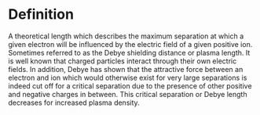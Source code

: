 # Definition

A theoretical length which describes the maximum separation at which a
given electron will be influenced by the electric field of a given
positive ion. Sometimes referred to as the Debye shielding distance or
plasma length. It is well known that charged particles interact through
their own electric fields. In addition, Debye has shown that the
attractive force between an electron and ion which would otherwise exist
for very large separations is indeed cut off for a critical separation
due to the presence of other positive and negative charges in between.
This critical separation or Debye length decreases for increased plasma
density.
